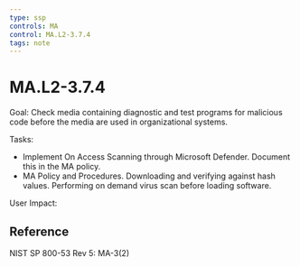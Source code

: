 ```yaml
---
type: ssp
controls: MA
control: MA.L2-3.7.4
tags: note
---
```


# MA.L2-3.7.4

Goal: Check media containing diagnostic and test programs for malicious code before the media are used in organizational systems.

Tasks:

- Implement On Access Scanning through Microsoft Defender. Document this in the MA policy.
- MA Policy and Procedures. Downloading and verifying against hash values. Performing on demand virus scan before loading software.

User Impact:

## Reference

NIST SP 800-53 Rev 5: MA-3(2)